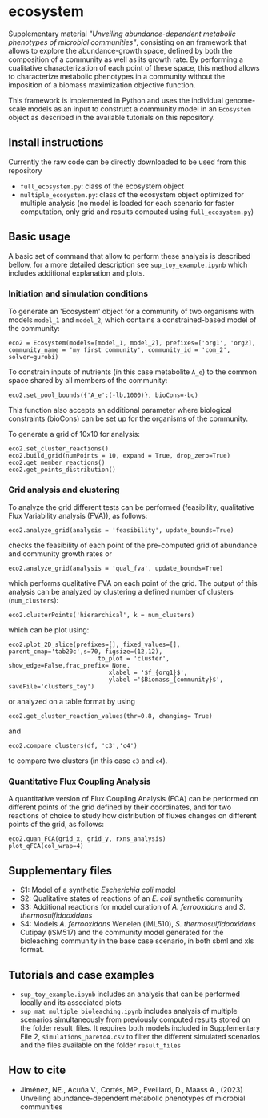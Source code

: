 # ecosystem
Supplementary material _"Unveiling abundance-dependent metabolic phenotypes of microbial communities"_, consisting on an framework that allows to explore the abundance-growth space, defined by both the composition of a community as well as its growth rate. By performing a cualitative characterization of each point of these space, this method allows to characterize metabolic phenotypes in a community without the imposition of a biomass maximization objective function. 

This framework is implemented in Python and uses the individual genome-scale models as an input to construct a community model in an `Ecosystem` object as described in the available tutorials on this repository. 

## Install instructions
Currently the raw code can be directly downloaded to be used from this repository
- `full_ecosystem.py`: class of the ecosystem object
- `multiple_ecosystem.py`: class of the ecosystem object optimized for multiple analysis (no model is loaded for each scenario for faster computation, only grid and results computed using `full_ecosystem.py`)

## Basic usage
A basic set of command that allow to perform these analysis is described bellow, for a more detailed description see `sup_toy_example.ipynb` which includes additional explanation and plots.

### Initiation and simulation conditions
To generate an 'Ecosystem' object for a community of two organisms with models `model_1` and `model_2`, which contains a constrained-based model of the community:
```
eco2 = Ecosystem(models=[model_1, model_2], prefixes=['org1', 'org2], community_name = 'my first community', community_id = 'com_2', solver=gurobi)
```
To constrain inputs of nutrients (in this case metabolite `A_e`) to the common space shared by all members of the community:
```
eco2.set_pool_bounds({'A_e':(-lb,1000)}, bioCons=-bc)
```
This function also accepts an additional parameter where biological constraints (bioCons) can be set up for the organisms of the community.

To generate a grid of 10x10 for analysis:
```
eco2.set_cluster_reactions()
eco2.build_grid(numPoints = 10, expand = True, drop_zero=True)
eco2.get_member_reactions()
eco2.get_points_distribution()
```
### Grid analysis and clustering
To analyze the grid different tests can be performed (feasibility, qualitative Flux Variability analysis (FVA)), as follows:
``` 
eco2.analyze_grid(analysis = 'feasibility', update_bounds=True) 
```
checks the feasibility of each point of the pre-computed grid of abundance and community growth rates
or 
```
eco2.analyze_grid(analysis = 'qual_fva', update_bounds=True)
```
which performs qualitative FVA on each point of the grid. The output of this analysis can be analyzed by clustering a defined number of clusters (`num_clusters`):

```
eco2.clusterPoints('hierarchical', k = num_clusters)
```
which can be plot using:
```
eco2.plot_2D_slice(prefixes=[], fixed_values=[], parent_cmap='tab20c',s=70, figsize=(12,12), 
                         to_plot = 'cluster', show_edge=False,frac_prefix= None,
                            xlabel = '$f_{org1}$',
                            ylabel ='$Biomass_{community}$', saveFile='clusters_toy')
```

or analyzed on a table format by using 

```
eco2.get_cluster_reaction_values(thr=0.8, changing= True)
```
 and
```
eco2.compare_clusters(df, 'c3','c4')
```
to compare two clusters (in this case `c3` and `c4`).

### Quantitative Flux Coupling Analysis
A quantitative version of Flux Coupling Analysis (FCA) can be performed on different points of the grid defined by their coordinates, and for two reactions of choice to study how distribution of fluxes changes on different points of the grid, as follows:
```
eco2.quan_FCA(grid_x, grid_y, rxns_analysis)
plot_qFCA(col_wrap=4)
```


## Supplementary files
- S1: Model of a synthetic _Escherichia coli_ model
- S2: Qualitative states of reactions of an _E. coli_ synthetic community
- S3: Additional reactions for model curation of _A. ferrooxidans_ and _S. thermosulfidooxidans_
- S4: Models _A. ferrooxidans_ Wenelen (iML510), _S. thermosulfidooxidans_ Cutipay (iSM517) and the community model generated for the bioleaching community in the base case scenario, in both sbml and xls format.

## Tutorials and case examples
- `sup_toy_example.ipynb` includes an analysis that can be performed locally and its associated plots
- `sup_mat_multiple_bioleaching.ipynb` includes analysis of multiple scenarios simultaneously from previously computed results stored on the folder result_files. It requires both models included in Supplementary File 2,  `simulations_pareto4.csv` to filter the different simulated scenarios and the files available on the folder `result_files`

## How to cite
- Jiménez, NE., Acuña V., Cortés, MP., Eveillard, D., Maass A., (2023) Unveiling abundance-dependent metabolic phenotypes of microbial communities
